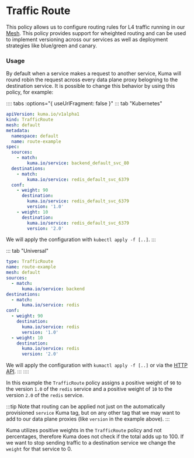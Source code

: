 # Traffic Route

This policy allows us to configure routing rules for L4 traffic running in our [Mesh](../mesh). This policy provides support for wheighted routing and can be used to implement versioning across our services as well as deployment strategies like blue/green and canary.

### Usage

By default when a service makes a request to another service, Kuma will round robin the request across every data plane proxy belogning to the destination service. It is possible to change this behavior by using this policy, for example:

:::: tabs :options="{ useUrlFragment: false }"
::: tab "Kubernetes"
```yaml
apiVersion: kuma.io/v1alpha1
kind: TrafficRoute
mesh: default
metadata:
  namespace: default
  name: route-example
spec:
  sources:
    - match:
        kuma.io/service: backend_default_svc_80
  destinations:
    - match:
        kuma.io/service: redis_default_svc_6379
  conf:
    - weight: 90
      destination:
        kuma.io/service: redis_default_svc_6379
        version: '1.0'
    - weight: 10
      destination:
        kuma.io/service: redis_default_svc_6379
        version: '2.0'
```

We will apply the configuration with `kubectl apply -f [..]`.
:::

::: tab "Universal"
```yaml
type: TrafficRoute
name: route-example
mesh: default
sources:
  - match:
      kuma.io/service: backend
destinations:
  - match:
      kuma.io/service: redis
conf:
  - weight: 90
    destination:
      kuma.io/service: redis
      version: '1.0'
  - weight: 10
    destination:
      kuma.io/service: redis
      version: '2.0'
```

We will apply the configuration with `kumactl apply -f [..]` or via the [HTTP API](/docs/0.6.0/documentation/http-api).
:::
::::

In this example the `TrafficRoute` policy assigns a positive weight of `90` to the version `1.0` of the `redis` service and a positive weight of `10` to the version `2.0` of the `redis` service. 

:::tip
Note that routing can be applied not just on the automatically provisioned `service` Kuma tag, but on any other tag that we may want to add to our data plane proxies (like `version` in the example above).
:::

Kuma utilizes positive weights in the `TrafficRoute` policy and not percentages, therefore Kuma does not check if the total adds up to 100. If we want to stop sending traffic to a destination service we change the `weight` for that service to 0.
